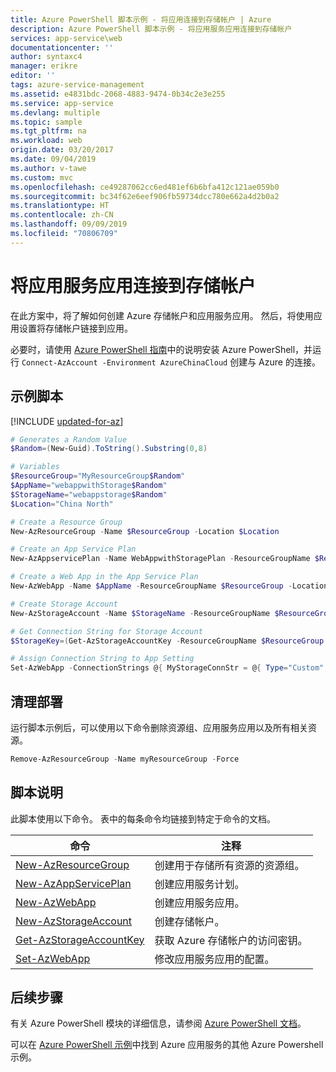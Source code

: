 ```yaml
---
title: Azure PowerShell 脚本示例 - 将应用连接到存储帐户 | Azure
description: Azure PowerShell 脚本示例 - 将应用服务应用连接到存储帐户
services: app-service\web
documentationcenter: ''
author: syntaxc4
manager: erikre
editor: ''
tags: azure-service-management
ms.assetid: e4831bdc-2068-4883-9474-0b34c2e3e255
ms.service: app-service
ms.devlang: multiple
ms.topic: sample
ms.tgt_pltfrm: na
ms.workload: web
origin.date: 03/20/2017
ms.date: 09/04/2019
ms.author: v-tawe
ms.custom: mvc
ms.openlocfilehash: ce49287062cc6ed481ef6b6bfa412c121ae059b0
ms.sourcegitcommit: bc34f62e6eef906fb59734dcc780e662a4d2b0a2
ms.translationtype: HT
ms.contentlocale: zh-CN
ms.lasthandoff: 09/09/2019
ms.locfileid: "70806709"
---
```

# <a name="connect-an-app-service-app-to-a-storage-account"></a>将应用服务应用连接到存储帐户

在此方案中，将了解如何创建 Azure 存储帐户和应用服务应用。 然后，将使用应用设置将存储帐户链接到应用。

必要时，请使用 [Azure PowerShell 指南](https://docs.microsoft.com/powershell/azure/overview)中的说明安装 Azure PowerShell，并运行 `Connect-AzAccount -Environment AzureChinaCloud` 创建与 Azure 的连接。

## <a name="sample-script"></a>示例脚本

[!INCLUDE [updated-for-az](../../../includes/updated-for-az.md)]
```powershell
# Generates a Random Value
$Random=(New-Guid).ToString().Substring(0,8)

# Variables
$ResourceGroup="MyResourceGroup$Random"
$AppName="webappwithStorage$Random"
$StorageName="webappstorage$Random"
$Location="China North"

# Create a Resource Group
New-AzResourceGroup -Name $ResourceGroup -Location $Location

# Create an App Service Plan
New-AzAppservicePlan -Name WebAppwithStoragePlan -ResourceGroupName $ResourceGroup -Location $Location -Tier Basic

# Create a Web App in the App Service Plan
New-AzWebApp -Name $AppName -ResourceGroupName $ResourceGroup -Location $Location -AppServicePlan WebAppwithStoragePlan

# Create Storage Account
New-AzStorageAccount -Name $StorageName -ResourceGroupName $ResourceGroup -Location $Location -SkuName Standard_LRS

# Get Connection String for Storage Account
$StorageKey=(Get-AzStorageAccountKey -ResourceGroupName $ResourceGroup -Name $StorageName).Value[0]

# Assign Connection String to App Setting 
Set-AzWebApp -ConnectionStrings @{ MyStorageConnStr = @{ Type="Custom"; Value="DefaultEndpointsProtocol=https;AccountName=$StorageName;AccountKey=$StorageKey;" } } -Name $AppName -ResourceGroupName $ResourceGroup

```

## <a name="clean-up-deployment"></a>清理部署 

运行脚本示例后，可以使用以下命令删除资源组、应用服务应用以及所有相关资源。

```powershell
Remove-AzResourceGroup -Name myResourceGroup -Force
```

## <a name="script-explanation"></a>脚本说明

此脚本使用以下命令。 表中的每条命令均链接到特定于命令的文档。

| 命令 | 注释 |
|---|---|
| [New-AzResourceGroup](https://docs.microsoft.com/powershell/module/az.resources/new-azresourcegroup) | 创建用于存储所有资源的资源组。 |
| [New-AzAppServicePlan](https://docs.microsoft.com/powershell/module/az.websites/new-azappserviceplan) | 创建应用服务计划。 |
| [New-AzWebApp](https://docs.microsoft.com/powershell/module/az.websites/new-azwebapp) | 创建应用服务应用。 |
| [New-AzStorageAccount](https://docs.microsoft.com/powershell/module/az.storage/new-azstorageaccount) | 创建存储帐户。 |
| [Get-AzStorageAccountKey](https://docs.microsoft.com/powershell/module/az.storage/get-azstorageaccountkey) | 获取 Azure 存储帐户的访问密钥。 |
| [Set-AzWebApp](https://docs.microsoft.com/powershell/module/az.websites/set-azwebapp) | 修改应用服务应用的配置。 |

## <a name="next-steps"></a>后续步骤

有关 Azure PowerShell 模块的详细信息，请参阅 [Azure PowerShell 文档](https://docs.microsoft.com/powershell/azure/overview)。

可以在 [Azure PowerShell 示例](../samples-powershell.md)中找到 Azure 应用服务的其他 Azure Powershell 示例。
